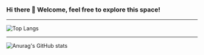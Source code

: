 <!--Customizing Profile - God Level!-->

<!--First Greeting-->
### Hi there 👋 Welcome, feel free to explore this space!

---
<!--
**yioshisancen/yioshisancen** is a ✨ _special_ ✨ repository because its `README.md` (this file) appears on your GitHub profile.

Here are some ideas to get you started:

- 🔭 I’m currently working on ...
- 🌱 I’m currently learning ...
- 👯 I’m looking to collaborate on ...
- 🤔 I’m looking for help with ...
- 💬 Ask me about ...
- 📫 How to reach me: ..
- 😄 Pronouns: ...
- ⚡ Fun fact: ...
-->
![Top Langs](https://github-readme-stats.vercel.app/api/top-langs/?username=yioshisancen)

---
<!--Profile Stats-->
![Anurag's GitHub stats](https://github-readme-stats.vercel.app/api?username=yioshisancen)
